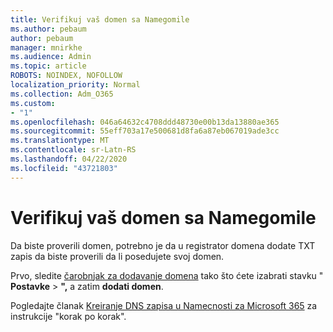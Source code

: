```yaml
---
title: Verifikuj vaš domen sa Namegomile
ms.author: pebaum
author: pebaum
manager: mnirkhe
ms.audience: Admin
ms.topic: article
ROBOTS: NOINDEX, NOFOLLOW
localization_priority: Normal
ms.collection: Adm_O365
ms.custom:
- "1"
ms.openlocfilehash: 046a64632c4708ddd48730e00b13da13880ae365
ms.sourcegitcommit: 55eff703a17e500681d8fa6a87eb067019ade3cc
ms.translationtype: MT
ms.contentlocale: sr-Latn-RS
ms.lasthandoff: 04/22/2020
ms.locfileid: "43721803"
---
```

# <a name="verify-your-domain-with-namecheap"></a>Verifikuj vaš domen sa Namegomile

Da biste proverili domen, potrebno je da u registrator domena dodate TXT zapis da biste proverili da li posedujete svoj domen. 

Prvo, sledite [čarobnjak za dodavanje domena](https://portal.office.com/adminportal/home#/Domains) tako što ćete izabrati stavku " **Postavke** \> **",** a zatim **dodati domen**.
  
Pogledajte članak [Kreiranje DNS zapisa u Namecnosti za Microsoft 365](https://docs.microsoft.com/microsoft-365/admin/dns/create-dns-records-at-namecheap) za instrukcije "korak po korak".